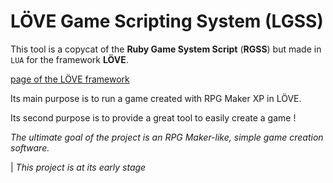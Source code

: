 # LÖVE Game Scripting System (LGSS)

This tool is a copycat of the **Ruby Game System Script** (**RGSS**) but made in `LUA`  for the framework **LÖVE**.

[page of the LÖVE framework](https://love2d.org/)

Its main purpose is to run a game created with RPG Maker XP in LÖVE.

Its second purpose is to provide a great tool to easily create a game !

*The ultimate goal of the project is an RPG Maker-like, simple game creation software.*

| _This project is at its early stage_
